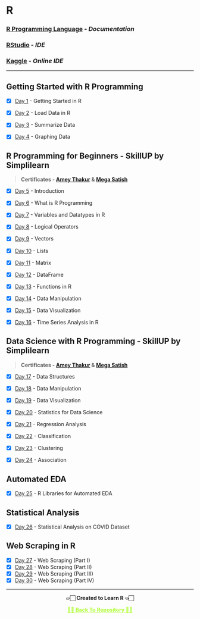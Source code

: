 # R 

### [R Programming Language](https://www.r-project.org/) - _Documentation_

### [RStudio](https://www.rstudio.com/) - _IDE_

### [Kaggle](https://www.kaggle.com/) - _Online IDE_

---

## Getting Started with R Programming

- [x] [Day 1](https://www.kaggle.com/code/ameythakur20/day-1-getting-started-in-r) - Getting Started in R
- [x] [Day 2](https://www.kaggle.com/code/ameythakur20/day-2-load-data-into-r/notebook) - Load Data in R
- [x] [Day 3](https://www.kaggle.com/ameythakur20/day-3-summarize-data) - Summarize Data
- [x] [Day 4](https://www.kaggle.com/ameythakur20/day-4-graphing-data) - Graphing Data


## R Programming for Beginners - SkillUP by Simplilearn

>**Certificates - [Amey Thakur]() & [Mega Satish]()**

- [x] [Day 5](https://www.r-project.org/about.html) - Introduction
- [x] [Day 6](https://www.w3schools.com/r/r_intro.asp) - What is R Programming
- [x] [Day 7](https://www.kaggle.com/code/megasatish/variables-and-datatype-in-r) - Variables and Datatypes in R
- [x] [Day 8](https://www.kaggle.com/code/megasatish/variables-and-datatype-in-r) - Logical Operators
- [x] [Day 9](https://www.kaggle.com/code/megasatish/vectors-lists-matrix-in-r) - Vectors
- [x] [Day 10](https://www.kaggle.com/code/megasatish/vectors-lists-matrix-in-r) - Lists
- [x] [Day 11](https://www.kaggle.com/code/megasatish/vectors-lists-matrix-in-r) - Matrix
- [x] [Day 12](https://www.kaggle.com/code/megasatish/dataframes-data-visualization) - DataFrame
- [x] [Day 13](https://www.kaggle.com/code/megasatish/functions-in-r) - Functions in R
- [x] [Day 14](https://www.kaggle.com/code/megasatish/data-manipulation-in-r) - Data Manipulation
- [x] [Day 15](https://www.kaggle.com/code/megasatish/data-visualization) - Data Visualization
- [x] [Day 16](https://www.kaggle.com/code/megasatish/time-series-analysis-in-r) - Time Series Analysis in R


## Data Science with R Programming - SkillUP by Simplilearn

>**Certificates - [Amey Thakur]() & [Mega Satish]()**

- [x] [Day 17](https://www.kaggle.com/code/megasatish/vectors-lists-matrix-in-r) - Data Structures
- [x] [Day 18](https://www.kaggle.com/code/megasatish/data-manipulation-in-r) - Data Manipulation
- [x] [Day 19](https://www.kaggle.com/code/ameythakur20/data-visualization-in-r) - Data Visualization
- [x] [Day 20](https://towardsdatascience.com/fundamentals-of-statistics-for-data-scientists-and-data-analysts-69d93a05aae7) - Statistics for Data Science 
- [x] [Day 21](https://www.kaggle.com/code/megasatish/regression-analysis) - Regression Analysis
- [x] [Day 22](https://www.kaggle.com/code/megasatish/classification) - Classification
- [x] [Day 23](https://www.statmethods.net/advstats/cluster.html) - Clustering
- [x] [Day 24](https://www.kaggle.com/code/megasatish/association) - Association


## Automated EDA 

- [x] [Day 25](https://www.kaggle.com/code/ameythakur20/r-libraries-for-automated-eda) - R Libraries for Automated EDA


## Statistical Analysis

- [x] [Day 26](https://www.kaggle.com/code/ameythakur20/statistical-analysis-on-covid19-dataset) - Statistical Analysis on COVID Dataset


## Web Scraping in R

- [x] [Day 27](https://www.kaggle.com/code/ameythakur20/web-scraping-in-r-part-i) - Web Scraping (Part I) 
- [x] [Day 28](https://www.kaggle.com/code/ameythakur20/web-scrapping-in-r-part-ii) - Web Scraping (Part II)
- [x] [Day 29](https://www.kaggle.com/code/ameythakur20/web-scraping-in-r-part-iii) - Web Scraping (Part III)
- [x] [Day 30](https://www.kaggle.com/code/ameythakur20/web-scraping-in-r-part-iv) - Web Scraping (Part IV)

---

<p align="center"> <b> 👉🏻 Created to Learn R 👈🏻 <b> </p>
 
<p align="center"><a href='https://github.com/msatmod/R', style='color: greenyellow;'> ✌🏻 Back To Repository ✌🏻</p>
